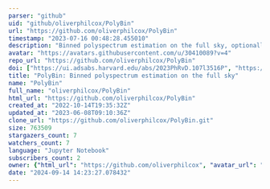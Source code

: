 ```yaml
---
parser: "github"
uid: "github/oliverphilcox/PolyBin"
url: "https://github.com/oliverphilcox/PolyBin"
timestamp: "2023-07-16 00:48:28.455010"
description: "Binned polyspectrum estimation on the full sky, optionally polarized and mask-deconvolved"
avatar: "https://avatars.githubusercontent.com/u/30410089?v=4"
repo_url: "https://github.com/oliverphilcox/PolyBin"
doi: ["https://ui.adsabs.harvard.edu/abs/2023PhRvD.107l3516P", "https://ui.adsabs.harvard.edu/abs/2023ascl.soft07020P/abstract"]
title: "PolyBin: Binned polyspectrum estimation on the full sky"
name: "PolyBin"
full_name: "oliverphilcox/PolyBin"
html_url: "https://github.com/oliverphilcox/PolyBin"
created_at: "2022-10-14T19:35:32Z"
updated_at: "2023-06-08T09:10:36Z"
clone_url: "https://github.com/oliverphilcox/PolyBin.git"
size: 763509
stargazers_count: 7
watchers_count: 7
language: "Jupyter Notebook"
subscribers_count: 2
owner: {"html_url": "https://github.com/oliverphilcox", "avatar_url": "https://avatars.githubusercontent.com/u/30410089?v=4", "login": "oliverphilcox", "type": "User"}
date: "2024-09-14 14:23:27.078432"
---
```

